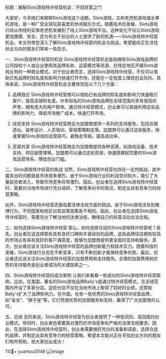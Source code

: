 标题：揭秘Slots游戏特许经营机会：开启财富之门

大家好，今天咱们来聊聊Slots游戏这个话题。Slots游戏，又称老虎机游戏或水果机游戏，是一种广受全球玩家喜爱的休闲娱乐方式。随着技术的发展，Slots游戏已经从传统的实体老虎机发展到了线上Slots游戏平台。这种变化不仅让Slots游戏更加便捷、安全，还为有志于创业的人士提供了新的机遇——Slots游戏特许经营机会。本文将带您深入了解Slots游戏特许经营的机会与挑战，希望能给正在寻找创业方向的朋友们带来一些启示。

一、Slots游戏特许经营的机会
Slots游戏特许经营机会是指拥有Slots游戏品牌的公司授权个人或企业使用其品牌名称、运营模式等资源，在特定地区开展Slots游戏业务的一种商业模式。对于创业者而言，选择Slots游戏特许经营，不仅可以借助已有品牌的知名度和影响力快速打开市场，还能在一定程度上降低创业风险。具体来说，Slots游戏特许经营机会主要体现在以下几个方面：

1. 品牌效应
Slots游戏特许经营商可以借助已有品牌的知名度和影响力快速吸引客户，提高店铺知名度。许多知名的Slots游戏品牌在全球范围内享有很高的声誉，拥有庞大的用户群体。通过特许经营模式，创业者可以直接利用这些品牌的影响力，降低市场推广成本，快速打开市场。

2. 经验支持
Slots游戏特许经营商会为加盟商提供一系列的支持服务，包括店铺选址、装修设计、人员培训、营销策略制定等。加盟商可以通过这些服务，快速掌握Slots游戏的运营技巧，避免走弯路，提高成功率。

3. 资源共享
Slots游戏特许经营商会为加盟商提供各种资源，如游戏设备、技术支持、供应链管理等。加盟商可以通过这些资源，快速搭建起完整的Slots游戏运营体系，降低创业门槛。

二、Slots游戏特许经营的挑战
当然，Slots游戏特许经营也存在一定的挑战。其中最突出的问题就是市场竞争激烈。由于Slots游戏行业的利润空间较大，吸引了大量投资者进入，导致市场竞争异常激烈。因此，创业者在选择Slots游戏特许经营时，需要对当地市场进行充分调研，了解竞争对手的情况，制定出具有竞争力的经营策略。

此外，Slots游戏特许经营还面临着法律法规方面的挑战。由于Slots游戏涉及到赌博行为，不同国家和地区对其监管政策各不相同。因此，创业者在选择Slots游戏特许经营时，需要充分了解当地的法律法规，确保自己的经营活动合法合规。

三、如何选择Slots游戏特许经营
那么，如何选择合适的Slots游戏特许经营呢？首先，创业者应该选择那些具有良好口碑和丰富经验的品牌。这些品牌往往拥有较高的市场占有率和良好的客户满意度，能够为加盟商提供更全面的支持和服务。其次，创业者应该关注Slots游戏特许经营的品牌创新能力和技术实力。随着科技的发展，Slots游戏行业也在不断变革，只有不断创新才能保持竞争优势。最后，创业者还应该关注Slots游戏特许经营的加盟费用和支持服务。合理的加盟费用和优质的支持服务是创业者成功的关键因素之一。

四、Slots游戏特许经营的成功案例
让我们来看看一些成功的Slots游戏特许经营案例。比如，在美国，著名的Slots游戏品牌Bally's就通过特许经营模式，在全球范围内开设了多家分店。这些分店不仅在当地市场上取得了较好的业绩，还帮助Bally's扩大了品牌影响力。在中国，也有一些优秀的Slots游戏特许经营品牌，如“金龙”、“狮子座”等，它们凭借优质的加盟服务和支持，赢得了广大加盟商的认可。

五、总结
总的来说，Slots游戏特许经营为创业者提供了一种低风险、高回报的创业模式。但同时，创业者也需要面对激烈的市场竞争和严格的法律法规要求。因此，在选择Slots游戏特许经营时，创业者需要做好充分的准备和调查，选择合适的品牌，并制定出具有竞争力的经营策略。希望本文能对正在寻找创业方向的朋友们有所帮助，祝大家创业成功！

TG💪+ yuantou2048  ![Image](https://github.com/user-attachments/assets/cf57a8bb-a08e-43c1-ad82-039f33c64200)